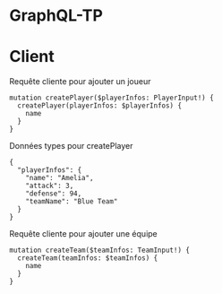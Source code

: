 # GraphQL-TP


# Client

Requête cliente pour ajouter un joueur

```
mutation createPlayer($playerInfos: PlayerInput!) {
  createPlayer(playerInfos: $playerInfos) {
    name
  }
}
```

Données types pour createPlayer
```
{
  "playerInfos": {
    "name": "Amelia",
    "attack": 3,
    "defense": 94,
    "teamName": "Blue Team"
  }
}
```

Requête cliente pour ajouter une équipe
```
mutation createTeam($teamInfos: TeamInput!) {
  createTeam(teamInfos: $teamInfos) {
    name
  }
}
```